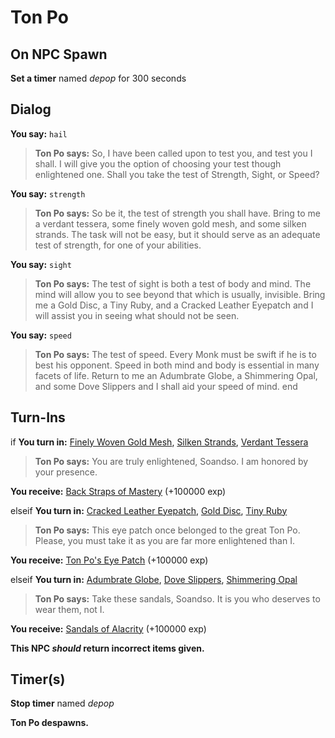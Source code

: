 # Ton Po
## On NPC Spawn

**Set a timer** named *depop* for 300 seconds
## Dialog

**You say:** `hail`



>**Ton Po says:** So, I have been called upon to test you, and test you I shall. I will give you the option of choosing your test though enlightened one. Shall you take the test of Strength, Sight, or Speed?

**You say:** `strength`



>**Ton Po says:** So be it, the test of strength you shall have. Bring to me a verdant tessera, some finely woven gold mesh,  and some silken strands.  The task will not be easy, but it should serve as an adequate test of strength, for one of your abilities.

**You say:** `sight`



>**Ton Po says:** The test of sight is both a test of body and mind. The mind will allow you to see beyond that which is usually, invisible. Bring me a Gold Disc, a Tiny Ruby, and a Cracked Leather Eyepatch and I will assist you in seeing what should not be seen.

**You say:** `speed`



>**Ton Po says:** The test of speed. Every Monk must be swift if he is to best his opponent. Speed in both mind and body is essential in many facets of life. Return to me an Adumbrate Globe, a Shimmering Opal, and some Dove Slippers and I shall aid your speed of mind.
end

## Turn-Ins



if **You turn in:** [Finely Woven Gold Mesh](/item/20793), [Silken Strands](/item/20794), [Verdant Tessera](/item/20932)



>**Ton Po says:** You are truly enlightened, Soandso.  I am honored by your presence.


 **You receive:**  [Back Straps of Mastery](/item/27714) (+100000 exp)

elseif **You turn in:** [Cracked Leather Eyepatch](/item/20796), [Gold Disc](/item/20939), [Tiny Ruby](/item/20795)


>**Ton Po says:** This eye patch once belonged to the great Ton Po. Please, you must take it as you are far more enlightened than I.


 **You receive:**  [Ton Po's Eye Patch](/item/1281) (+100000 exp)

elseif **You turn in:** [Adumbrate Globe](/item/20946), [Dove Slippers](/item/20798), [Shimmering Opal](/item/20797)


>**Ton Po says:** Take these sandals, Soandso.  It is you who deserves to wear them, not I.


 **You receive:**  [Sandals of Alacrity](/item/1280) (+100000 exp)

**This NPC *should* return incorrect items given.**

## Timer(s)

**Stop timer** named *depop*

**Ton Po despawns.**



